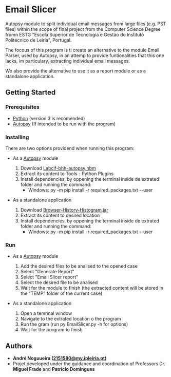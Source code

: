 # Email Slicer

Autopsy module to split individual email messages from large files (e.g. PST files) within the scope of final project from the Computer Science 
Degree fromn ESTG "Escola Superior de Tecnologia e Gestão do Instituto Politécnico de Leiria", Portugal.

The focous of this program is ti create an alternative to the module Email Parser, used by Autopsy, in an attemp to provide funtionalities that this one lacks, im particulary, extracting individual email messages.

We also provide the alternative to use it as a report module or as a standalone application.


## Getting Started

### Prerequisites

* [Python](https://www.python.org/) (version 3 is recomended)
* [Autopsy](https://www.autopsy.com/) (If intended to be run with the program) 

### Installing

There are two options providend when running this program:

* As a [Autopsy](https://www.autopsy.com/) module
    1. Download [Labcif-bhh-autopsy.nbm](link) 
    2. Extract its content to Tools - Python Plugins 
    3. Install dependencies, by oppening the terminal inside de extrated folder and running the command: 
        * Windows: py -m pip install -r required_packages.txt --user
    
    
* As a standalone application
    1. Download [Browser-History-Histogram.jar](link)
    2. Extract its content to desired location
    3. Install dependencies, by oppening the terminal inside de extrated folder and running the command: 
        * Windows: py -m pip install -r required_packages.txt --user

### Run

* As a [Autopsy](https://www.autopsy.com/) module
    1. Add the desired files to be analised to the opened case 
    2. Select "Generate Report"
    3. Select "Email Slicer report"
    4. Select the desired file to be analised
    5. Wait for the module to finish (the extracted content will be stored in the "TEMP" folder of the current case)
        
* As a standalone application
    1. Open a temrinal window
    2. Navigate to the extrated location o the program
    3. Run the gram (run py EmailSlicer.py -h for options)
    4. Wait for the program to finish

## Authors

* **André Noguueira (2151580@my.ipleiria.pt)**
* Projet developed under the guidance and coordination of Professors Dr. **Miguel Frade** and **Patrício Domingues** 